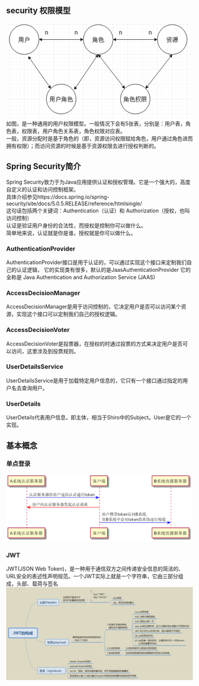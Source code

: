 ## security 权限模型
![1.png](src/main/resources/picture/874963-20180607183821637-2025043629.png)
如图，是一种通用的用户权限模型。一般情况下会有5张表，分别是：用户表，角色表，权限表，用户角色关系表，角色权限对应表。  
一般，资源分配时是基于角色的（即，资源访问权限赋给角色，用户通过角色进而拥有权限）；而访问资源的时候是基于资源权限去进行授权判断的。

## Spring Security简介
Spring Security致力于为Java应用提供认证和授权管理。它是一个强大的，高度自定义的认证和访问控制框架。  
具体介绍参见https://docs.spring.io/spring-security/site/docs/5.0.5.RELEASE/reference/htmlsingle/  
这句话包括两个关键词：Authentication（认证）和 Authorization（授权，也叫访问控制）  
认证是验证用户身份的合法性，而授权是控制你可以做什么。  
简单地来说，认证就是你是谁，授权就是你可以做什么。  

### AuthenticationProvider
AuthenticationProvider接口是用于认证的，可以通过实现这个接口来定制我们自己的认证逻辑，
它的实现类有很多，默认的是JaasAuthenticationProvider
它的全称是 Java Authentication and Authorization Service (JAAS)

### AccessDecisionManager
AccessDecisionManager是用于访问控制的，它决定用户是否可以访问某个资源，实现这个接口可以定制我们自己的授权逻辑。

### AccessDecisionVoter
AccessDecisionVoter是投票器，在授权的时通过投票的方式来决定用户是否可以访问，这里涉及到投票规则。

### UserDetailsService
UserDetailsService是用于加载特定用户信息的，它只有一个接口通过指定的用户名去查询用户。

### UserDetails
UserDetails代表用户信息，即主体，相当于Shiro中的Subject。User是它的一个实现。

## 基本概念
### 单点登录
![1.png](src/main/resources/picture/diagram-15308093024514752481.png)
### JWT
JWT(JSON Web Token)，是一种用于通信双方之间传递安全信息的简洁的、URL安全的表述性声明规范。一个JWT实际上就是一个字符串，它由三部分组成，头部、载荷与签名
![1.png](src/main/resources/picture/jwt.png)